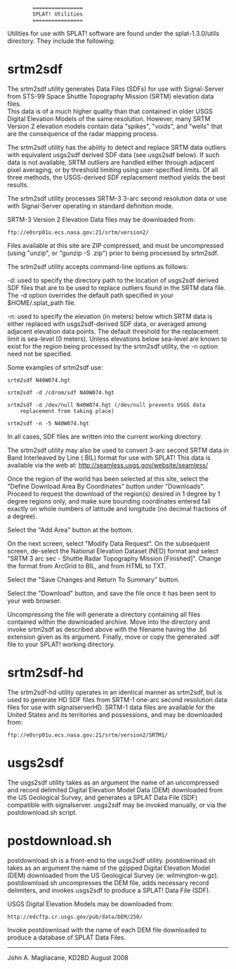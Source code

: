 			================
			SPLAT! Utilities
			================

Utilities for use with SPLAT! software are found under the
splat-1.3.0/utils directory.  They include the following:


srtm2sdf
========
The srtm2sdf utility generates Data Files (SDFs) for use with Signal-Server
from STS-99 Space Shuttle Topography Mission (SRTM) elevation data files.  
This data is of a much higher quality than that contained in older USGS
Digital Elevation Models of the same resolution.  However, many SRTM
Version 2 elevation models contain data "spikes", "voids", and "wells"
that are the consequence of the radar mapping process.

The srtm2sdf utility has the ability to detect and replace SRTM data
outliers with equivalent usgs2sdf derived SDF data (see usgs2sdf below).
If such data is not available, SRTM outliers are handled either through
adjacent pixel averaging, or by threshold limiting using user-specified
limits.  Of all three methods, the USGS-derived SDF replacement method
yields the best results.

The srtm2sdf utility processes SRTM-3 3-arc second resolution data
or use with Signal-Server operating in standard definition mode.

SRTM-3 Version 2 Elevation Data files may be downloaded from:

    ftp://e0srp01u.ecs.nasa.gov:21/srtm/version2/

Files available at this site are ZIP compressed, and must be
uncompressed (using "unzip", or "gunzip -S .zip") prior to being
processed by srtm2sdf.

The srtm2sdf utility accepts command-line options as follows:

-d:  used to specify the directory path to the location of usgs2sdf
     derived SDF files that are to be used to replace outliers found
     in the SRTM data file.  The -d option overrides the default path
     specified in your $HOME/.splat_path file.

-n:  used to specify the elevation (in meters) below which SRTM data
     is either replaced with usgs2sdf-derived SDF data, or averaged
     among adjacent elevation data points.  The default threshold for
     the replacement limit is sea-level (0 meters).  Unless elevations
     below sea-level are known to exist for the region being
     processed by the srtm2sdf utility, the -n option need not be
     specified.

Some examples of srtm2sdf use:

    srtm2sdf N40W074.hgt

    srtm2sdf -d /cdrom/sdf N40W074.hgt

    srtm2sdf -d /dev/null N40W074.hgt (/dev/null prevents USGS data
		replacement from taking place)

    srtm2sdf -n -5 N40W074.hgt

In all cases, SDF files are written into the current working directory.

The srtm2sdf utility may also be used to convert 3-arc second SRTM data
in Band Interleaved by Line (.BIL) format for use with SPLAT!  This data 
is available via the web at: http://seamless.usgs.gov/website/seamless/

Once the region of the world has been selected at this site, select the
"Define Download Area By Coordinates" button under "Downloads".  Proceed
to request the download of the region(s) desired in 1 degree by 1 degree
regions only, and make sure bounding coordinates entered fall exactly on
whole numbers of latitude and longitude (no decimal fractions of a degree).

Select the "Add Area" button at the bottom.

On the next screen, select "Modify Data Request".  On the subsequent screen,
de-select the National Elevation Dataset (NED) format and select "SRTM 3 arc
sec - Shuttle Radar Topography Mission [Finished]".  Change the format from
ArcGrid to BIL, and from HTML to TXT.

Select the "Save Changes and Return To Summary" button.

Select the "Download" button, and save the file once it has been sent to
your web browser.

Uncompressing the file will generate a directory containing all files
contained within the downloaded archive.  Move into the directory and
invoke srtm2sdf as described above with the filename having the .bil
extension given as its argument.  Finally, move or copy the generated
.sdf file to your SPLAT! working directory.


srtm2sdf-hd
===========
The srtm2sdf-hd utility operates in an identical manner as srtm2sdf,
but is used to generate HD SDF files from SRTM-1 one-arc second
resolution data files for use with signalserverHD.  SRTM-1 data files
are available for the United States and its territories and
possessions, and may be downloaded from:

    ftp://e0srp01u.ecs.nasa.gov:21/srtm/version2/SRTM1/


usgs2sdf
========
The usgs2sdf utility takes as an argument the name of an uncompressed
and record delimited Digital Elevation Model Data (DEM) downloaded from
the US Geological Survey, and generates a SPLAT Data File (SDF) compatible
with  signalserver.  usgs2sdf may be invoked manually, or via the
postdownload.sh script.


postdownload.sh
===============
postdownload.sh is a front-end to the usgs2sdf utility.  postdownload.sh
takes as an argument the name of the gzipped Digital Elevation Model
(DEM) downloaded from the US Geological Survey (ie: wilmington-w.gz).
postdownload.sh uncompresses the DEM file, adds necessary record delimiters,
and invokes usgs2sdf to produce a SPLAT! Data File (SDF).

USGS Digital Elevation Models may be downloaded from:

    http://edcftp.cr.usgs.gov/pub/data/DEM/250/

Invoke postdownload with the name of each DEM file downloaded to
produce a database of SPLAT Data Files.

---
John A. Magliacane, KD2BD
August 2008

